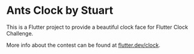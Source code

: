 # Ants Clock by Stuart

This is a Flutter project to provide a beautiful clock face for Flutter Clock Challenge.

More info about the contest can be found at [flutter.dev/clock](https://flutter.dev/clock).